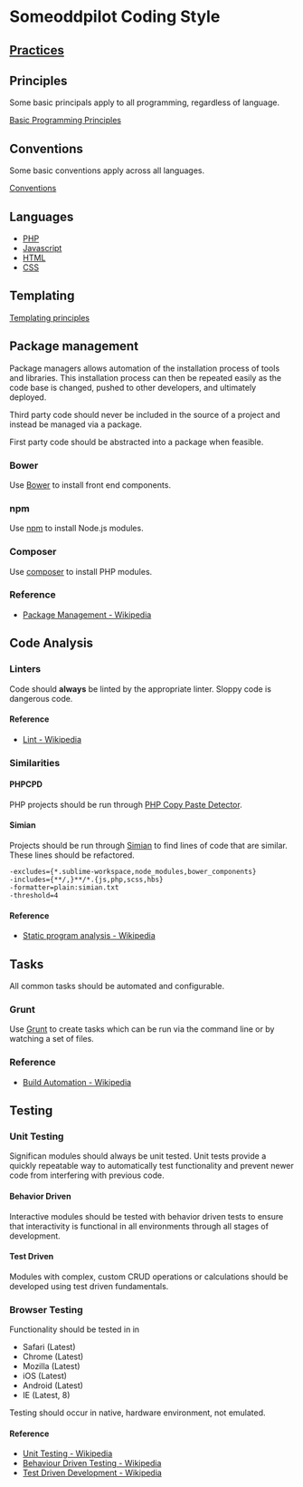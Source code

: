 # Someoddpilot Coding Style

## [Practices](https://github.com/alexsomeoddpilot/Someoddpilot-Coding-Style/blob/master/practices.md)

## Principles

Some basic principals apply to all programming, regardless of language.

[Basic Programming Principles](https://github.com/alexsomeoddpilot/Someoddpilot-Coding-Style/blob/master/principles.md)

## Conventions

Some basic conventions apply across all languages.

[Conventions](https://github.com/alexsomeoddpilot/Someoddpilot-Coding-Style/blob/master/conventions.md)

## Languages

* [PHP](https://github.com/alexsomeoddpilot/Someoddpilot-Coding-Style/blob/master/php.md)
* [Javascript](https://github.com/alexsomeoddpilot/Someoddpilot-Coding-Style/blob/master/javascript.md)
* [HTML](https://github.com/alexsomeoddpilot/Someoddpilot-Coding-Style/blob/master/html.md)
* [CSS](https://github.com/alexsomeoddpilot/Someoddpilot-Coding-Style/blob/master/css.md)

## Templating

[Templating principles](https://github.com/alexsomeoddpilot/Someoddpilot-Coding-Style/blob/master/templating.md)

## Package management

Package managers allows automation of the installation process of tools and libraries. This installation process can then be repeated easily as the code base is changed, pushed to other developers, and ultimately deployed.

Third party code should never be included in the source of a project and instead be managed via a package.

First party code should be abstracted into a package when feasible.

### Bower

Use [Bower](http://bower.io/) to install front end components.

### npm

Use [npm](http://www.npmjs.org/) to install Node.js modules.

### Composer

Use [composer](https://getcomposer.org/) to install PHP modules.

### Reference

* [Package Management - Wikipedia](http://en.wikipedia.org/wiki/Package_management_system)

## Code Analysis

### Linters

Code should **always** be linted by the appropriate linter. Sloppy code is dangerous code.

#### Reference

* [Lint - Wikipedia](http://en.wikipedia.org/wiki/Lint_(software))

### Similarities

#### PHPCPD

PHP projects should be run through [PHP Copy Paste Detector](https://github.com/sebastianbergmann/phpcpd).

#### Simian

Projects should be run through [Simian](http://www.harukizaemon.com/simian/) to find lines of code that are similar. These lines should be refactored.

    -excludes={*.sublime-workspace,node_modules,bower_components}
    -includes={**/,}**/*.{js,php,scss,hbs}
    -formatter=plain:simian.txt
    -threshold=4

#### Reference

* [Static program analysis - Wikipedia](http://en.wikipedia.org/wiki/Static_program_analysis)

## Tasks

All common tasks should be automated and configurable.

### Grunt

Use [Grunt](http://gruntjs.com) to create tasks which can be run via the command line or by watching a set of files.

### Reference

* [Build Automation - Wikipedia](http://en.wikipedia.org/wiki/Build_automation)

## Testing

### Unit Testing

Significan modules should always be unit tested. Unit tests provide a quickly repeatable way to automatically test functionality and prevent newer code from interfering with previous code.

#### Behavior Driven

Interactive modules should be tested with behavior driven tests to ensure that interactivity is functional in all environments through all stages of development.

#### Test Driven

Modules with complex, custom CRUD operations or calculations should be developed using test driven fundamentals.

### Browser Testing

Functionality should be tested in in

* Safari (Latest)
* Chrome (Latest)
* Mozilla (Latest)
* iOS (Latest)
* Android (Latest)
* IE (Latest, 8)

Testing should occur in native, hardware environment, not emulated.

#### Reference

* [Unit Testing - Wikipedia](http://en.wikipedia.org/wiki/Unit_testing)
* [Behaviour Driven Testing - Wikipedia](http://en.wikipedia.org/wiki/Behavior-driven_development)
* [Test Driven Development - Wikipedia](http://en.wikipedia.org/wiki/Test-driven_development)
